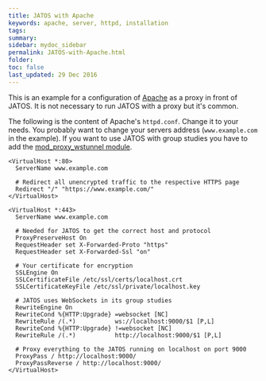```yaml
---
title: JATOS with Apache
keywords: apache, server, httpd, installation
tags:
summary:
sidebar: mydoc_sidebar
permalink: JATOS-with-Apache.html
folder:
toc: false
last_updated: 29 Dec 2016
---
```


This is an example for a configuration of [Apache](https://httpd.apache.org/) as a proxy in front of JATOS. It is not necessary to run JATOS with a proxy but it's common.

The following is the content of Apache's `httpd.conf`. Change it to your needs. You probably want to change your servers address (`www.example.com` in the example). If you want to use JATOS with group studies you have to add the [mod_proxy_wstunnel module](https://httpd.apache.org/docs/2.4/mod/mod_proxy_wstunnel.html).

~~~ shell
<VirtualHost *:80>
  ServerName www.example.com
  
  # Redirect all unencrypted traffic to the respective HTTPS page
  Redirect "/" "https://www.example.com/"
</VirtualHost>

<VirtualHost *:443>
  ServerName www.example.com

  # Needed for JATOS to get the correct host and protocol
  ProxyPreserveHost On
  RequestHeader set X-Forwarded-Proto "https"
  RequestHeader set X-Forwarded-Ssl "on"
  
  # Your certificate for encryption
  SSLEngine On
  SSLCertificateFile /etc/ssl/certs/localhost.crt
  SSLCertificateKeyFile /etc/ssl/private/localhost.key

  # JATOS uses WebSockets in its group studies
  RewriteEngine On
  RewriteCond %{HTTP:Upgrade} =websocket [NC]
  RewriteRule /(.*)           ws://localhost:9000/$1 [P,L]
  RewriteCond %{HTTP:Upgrade} !=websocket [NC]
  RewriteRule /(.*)           http://localhost:9000/$1 [P,L]

  # Proxy everything to the JATOS running on localhost on port 9000
  ProxyPass / http://localhost:9000/
  ProxyPassReverse / http://localhost:9000/
</VirtualHost>
~~~
